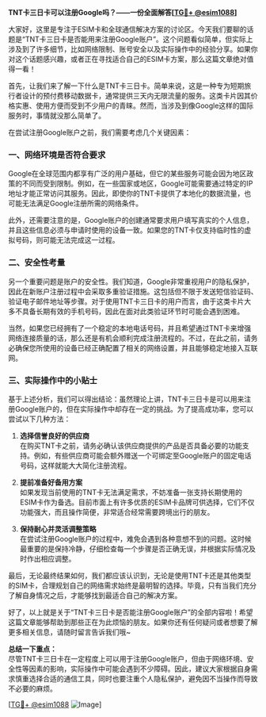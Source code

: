 **TNT卡三日卡可以注册Google吗？——一份全面解答[[TG💪+ @esim1088](https://t.me/s/esim1088)]**

大家好，这里是专注于ESIM卡和全球通信解决方案的讨论区。今天我们要聊的话题是“TNT卡三日卡是否能用来注册Google账户”。这个问题看似简单，但实际上涉及到了许多细节，比如网络限制、账号安全以及实际操作中的经验分享。如果你对这个话题感兴趣，或者正在寻找适合自己的ESIM卡方案，那么这篇文章绝对值得一看！

首先，让我们来了解一下什么是TNT卡三日卡。简单来说，这是一种专为短期旅行者设计的预付费移动数据卡，通常提供三天内无限流量的服务。这类卡片因其价格实惠、使用方便而受到不少用户的青睐。然而，当涉及到像Google这样的国际服务时，事情就没那么简单了。

在尝试注册Google账户之前，我们需要考虑几个关键因素：

### **一、网络环境是否符合要求**

Google在全球范围内都享有广泛的用户基础，但它的某些服务可能会因为地区政策的不同而受到限制。例如，在一些国家或地区，Google可能需要通过特定的IP地址才能正常访问其服务。因此，即使你的TNT卡提供了本地化的数据流量，也可能无法满足Google注册所需的网络条件。

此外，还需要注意的是，Google账户的创建通常要求用户填写真实的个人信息，并且这些信息必须与申请时使用的设备一致。如果您的TNT卡仅支持临时性的虚拟号码，则可能无法完成这一过程。

### **二、安全性考量**

另一个重要问题是账户的安全性。我们知道，Google非常重视用户的隐私保护，因此在新账户注册过程中会采取多重验证措施。这包括但不限于发送短信验证码、验证电子邮件地址等步骤。对于使用TNT卡三日卡的用户而言，由于这类卡片大多不具备长期有效的手机号码，因此在面对此类验证环节时可能会遇到困难。

当然，如果您已经拥有了一个稳定的本地电话号码，并且希望通过TNT卡来增强网络连接质量的话，那么还是有机会顺利完成注册流程的。不过，在此之前，请务必确保您所使用的设备已经正确配置了相关的网络设置，并且能够稳定地接入互联网。

### **三、实际操作中的小贴士**

基于上述分析，我们可以得出结论：虽然理论上讲，TNT卡三日卡是可以用来注册Google账户的，但在实际操作中却存在一定的挑战。为了提高成功率，您可以尝试以下几种方法：

1. **选择信誉良好的供应商**  
   在购买TNT卡之前，请务必确认该供应商提供的产品是否具备必要的功能支持。例如，有些供应商可能会额外赠送一个可绑定至Google账户的固定电话号码，这样就能大大简化注册流程。

2. **提前准备好备用方案**  
   如果发现当前使用的TNT卡无法满足需求，不妨准备一张支持长期使用的ESIM卡作为备选。目前市面上有许多优质的ESIM卡品牌可供选择，它们不仅功能强大，而且操作简便，非常适合经常需要跨境出行的朋友。

3. **保持耐心并灵活调整策略**  
   在尝试注册Google账户的过程中，难免会遇到各种意想不到的问题。这时候最重要的是保持冷静，仔细检查每一个步骤是否正确无误，并根据实际情况及时作出相应调整。

最后，无论最终结果如何，我们都应该认识到，无论是使用TNT卡还是其他类型的SIM卡，合理规划自己的网络需求始终是最明智的选择。毕竟，只有当我们充分了解自身情况之后，才能够找到最适合自己的解决方案。

好了，以上就是关于“TNT卡三日卡是否能注册Google账户”的全部内容啦！希望这篇文章能够帮助到那些正在为此烦恼的朋友。如果你还有任何疑问或者想要了解更多相关信息，请随时留言告诉我们哦~

**总结一下重点：**  
尽管TNT卡三日卡在一定程度上可以用于注册Google账户，但由于网络环境、安全性等因素的影响，实际操作中可能会遇到不少障碍。因此，建议大家根据自身需求慎重选择合适的通信工具，同时也要注重个人隐私保护，避免因不当操作而导致不必要的麻烦。

[[TG💪+ @esim1088](https://t.me/s/esim1088) ![Image](https://i.postimg.cc/4NQfJmqS/Snipaste-2025-05-13-00-14-12.png)]